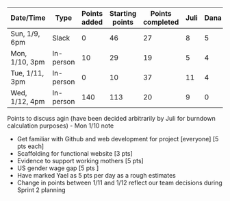 | Date/Time  | Type | Points added | Starting points | Points completed | Juli | Dana | Kelly | Yael | Remaining points | 
| ---------- | ---- | ------------ | ------------ | ---------------- | ---  | ---- | ----- | ---- | ---------------- |
| Sun, 1/9, 6pm | Slack | 0 | 46 | 27 | 8 | 5 | 9 | 5  | 19 | 
| Mon, 1/10, 3pm | In-person | 10 | 29 | 19 | 5 | 4 | 5 | 5  | 10 | 
| Tue, 1/11, 3pm | In-person | 0 | 10 | 37 | 11 | 4 | 13 | 10 | -27? | 
| Wed, 1/12, 4pm | In-person | 140 | 113 | 20 | 9 | 0 | 5 | 6 |

Points to discuss agin (have been decided arbitrarily by Juli for burndown calculation purposes) - Mon 1/10 note
* Get familiar with Github and web development for project [everyone] [5 pts each] 
* Scaffolding for functional website [3 pts]
* Evidence to support working mothers [5 pts]
* US gender wage gap [5 pts ]
* Have marked Yael as 5 pts per day as a rough estimates
* Change in points between 1/11 and 1/12 reflect our team decisions during Sprint 2 planning
